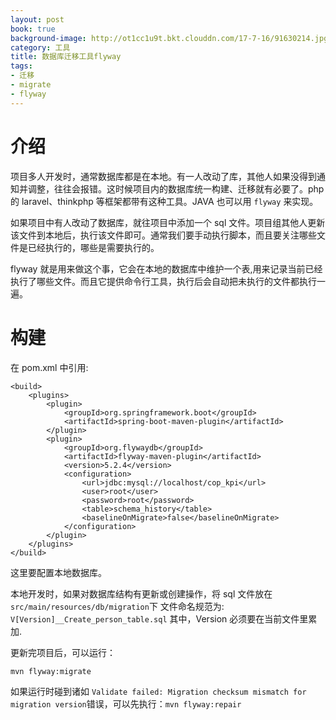 ```yaml
---
layout: post
book: true
background-image: http://ot1cc1u9t.bkt.clouddn.com/17-7-16/91630214.jpg
category: 工具
title: 数据库迁移工具flyway
tags:
- 迁移
- migrate
- flyway
---
```


介绍
===
项目多人开发时，通常数据库都是在本地。有一人改动了库，其他人如果没得到通知并调整，往往会报错。这时候项目内的数据库统一构建、迁移就有必要了。php 的 laravel、thinkphp 等框架都带有这种工具。JAVA 也可以用 ```flyway``` 来实现。

如果项目中有人改动了数据库，就往项目中添加一个 sql 文件。项目组其他人更新该文件到本地后，执行该文件即可。通常我们要手动执行脚本，而且要关注哪些文件是已经执行的，哪些是需要执行的。

flyway 就是用来做这个事，它会在本地的数据库中维护一个表,用来记录当前已经执行了哪些文件。而且它提供命令行工具，执行后会自动把未执行的文件都执行一遍。

构建
===

在 pom.xml 中引用:

```
<build>
    <plugins>
        <plugin>
            <groupId>org.springframework.boot</groupId>
            <artifactId>spring-boot-maven-plugin</artifactId>
        </plugin>
        <plugin>
            <groupId>org.flywaydb</groupId>
            <artifactId>flyway-maven-plugin</artifactId>
            <version>5.2.4</version>
            <configuration>
                <url>jdbc:mysql://localhost/cop_kpi</url>
                <user>root</user>
                <password>root</password>
                <table>schema_history</table>
                <baselineOnMigrate>false</baselineOnMigrate>
            </configuration>
        </plugin>
    </plugins>
</build>
```

这里要配置本地数据库。

本地开发时，如果对数据库结构有更新或创建操作，将 sql 文件放在 ```src/main/resources/db/migration```下
文件命名规范为: ```V[Version]__Create_person_table.sql```
其中，Version 必须要在当前文件里累加.

更新完项目后，可以运行：

```
mvn flyway:migrate
```

如果运行时碰到诸如 ```Validate failed: Migration checksum mismatch for migration version```错误，可以先执行：```mvn flyway:repair```